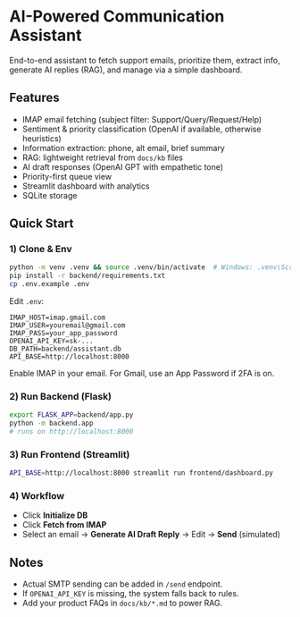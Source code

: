 # AI-Powered Communication Assistant

End-to-end assistant to fetch support emails, prioritize them, extract info, generate AI replies (RAG), and manage via a simple dashboard.

## Features
- IMAP email fetching (subject filter: Support/Query/Request/Help)
- Sentiment & priority classification (OpenAI if available, otherwise heuristics)
- Information extraction: phone, alt email, brief summary
- RAG: lightweight retrieval from `docs/kb` files
- AI draft responses (OpenAI GPT with empathetic tone)
- Priority-first queue view
- Streamlit dashboard with analytics
- SQLite storage

## Quick Start

### 1) Clone & Env
```bash
python -m venv .venv && source .venv/bin/activate  # Windows: .venv\Scripts\activate
pip install -r backend/requirements.txt
cp .env.example .env
```

Edit `.env`:
```
IMAP_HOST=imap.gmail.com
IMAP_USER=youremail@gmail.com
IMAP_PASS=your_app_password
OPENAI_API_KEY=sk-...
DB_PATH=backend/assistant.db
API_BASE=http://localhost:8000
```

Enable IMAP in your email. For Gmail, use an App Password if 2FA is on.

### 2) Run Backend (Flask)
```bash
export FLASK_APP=backend/app.py
python -m backend.app
# runs on http://localhost:8000
```

### 3) Run Frontend (Streamlit)
```bash
API_BASE=http://localhost:8000 streamlit run frontend/dashboard.py
```

### 4) Workflow
- Click **Initialize DB**
- Click **Fetch from IMAP**
- Select an email → **Generate AI Draft Reply** → Edit → **Send** (simulated)  

## Notes
- Actual SMTP sending can be added in `/send` endpoint.
- If `OPENAI_API_KEY` is missing, the system falls back to rules.
- Add your product FAQs in `docs/kb/*.md` to power RAG.
